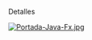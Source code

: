 Detalles 


[![Portada-Java-Fx.jpg](https://i.postimg.cc/QCPBTJY1/Portada-Java-Fx.jpg)](https://postimg.cc/p5fXNzHL)
